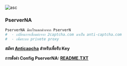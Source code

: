 ![asc](https://user-images.githubusercontent.com/47280575/53546415-d7808700-3b5e-11e9-9bfa-3c53d32d22a4.png)

### PserverNA
```python
PserverNA มีอะไรแตกต่างจาก PserverN
#  - เปลี่ยนการเชื่อมต่อจาก 2captcha.com มาเป็น anti-captcha.com
#  - เพิ่มระบบ privete proxy
```
**สมัคร [Anticapcha](http://getcaptchasolution.com/e80kqlwlmw) สำหรับเพื่อรับ Key**

**การตั่งค่า Config PserverNA: [ README.TXT](https://github.com/syntaxp/PserverNA/tree/master/control)**

